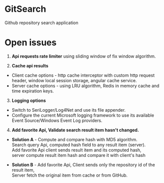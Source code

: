 # GitSearch
Github repository search application

# Open issues

1. **Api requests rate limiter** using sliding window of fix window algorithm.

2. **Cache api results**
 - Client cache options - http cache interceptor with custom http request header, window local session storage, angular cache service.
 - Server cache options - using LRU algorithm, Redis in memory cache and time expiration keys.

3. **Logging options**
- Switch to SeriLogger/Log4Net and use its file appender.
- Configure the current Microsoft logging framework to use its available Event Source/Windows Event Log providers.

4. **Add favorite Api, Validate search result item hasn't changed.**
- **Solution A** - Compute and compare hash with MD5 algorithm.  
Search query Api, computed hash field to any result item (server).  
Add favorite Api client sends result item and its computed hash,  		      
server compute result item hash and compare it with client's hash  

- **Solution B** - Add favorite Api, Client sends only the repository id of the result item,  
Server fetch the original item from cache or from GitHub.  
